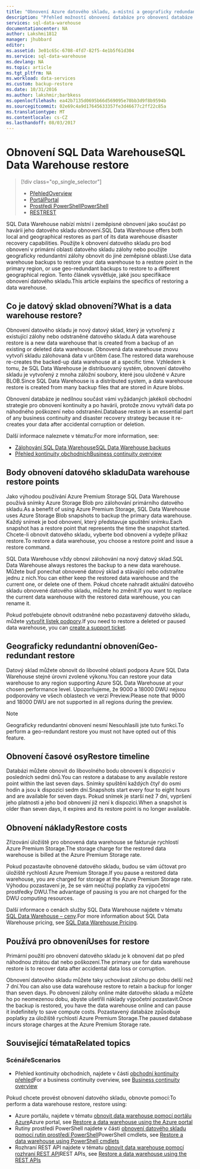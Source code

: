 ```yaml
---
title: "Obnovení Azure datového skladu, a-místní a geograficky redundantní | Microsoft Docs"
description: "Přehled možností obnovení databáze pro obnovení databáze v Azure SQL Data Warehouse."
services: sql-data-warehouse
documentationcenter: NA
author: Lakshmi1812
manager: jhubbard
editor: 
ms.assetid: 3e01c65c-6708-4fd7-82f5-4e1b5f61d304
ms.service: sql-data-warehouse
ms.devlang: NA
ms.topic: article
ms.tgt_pltfrm: NA
ms.workload: data-services
ms.custom: backup-restore
ms.date: 10/31/2016
ms.author: lakshmir;barbkess
ms.openlocfilehash: ea42b7135d0695b66d569095e70bb3d9f8b9594b
ms.sourcegitcommit: 02e69c4a9d17645633357fe3d46677c2ff22c85a
ms.translationtype: MT
ms.contentlocale: cs-CZ
ms.lasthandoff: 08/03/2017
---
```

# <a name="sql-data-warehouse-restore"></a><span data-ttu-id="4d93c-103">Obnovení SQL Data Warehouse</span><span class="sxs-lookup"><span data-stu-id="4d93c-103">SQL Data Warehouse restore</span></span>
> [!div class="op_single_selector"]
> * <span data-ttu-id="4d93c-104">[Přehled][Overview]</span><span class="sxs-lookup"><span data-stu-id="4d93c-104">[Overview][Overview]</span></span>
> * <span data-ttu-id="4d93c-105">[Portál][Portal]</span><span class="sxs-lookup"><span data-stu-id="4d93c-105">[Portal][Portal]</span></span>
> * <span data-ttu-id="4d93c-106">[Prostředí PowerShell][PowerShell]</span><span class="sxs-lookup"><span data-stu-id="4d93c-106">[PowerShell][PowerShell]</span></span>
> * <span data-ttu-id="4d93c-107">[REST][REST]</span><span class="sxs-lookup"><span data-stu-id="4d93c-107">[REST][REST]</span></span>
> 
> 

<span data-ttu-id="4d93c-108">SQL Data Warehouse nabízí místní i zeměpisné obnovení jako součást po havárii jeho datového skladu obnovení.</span><span class="sxs-lookup"><span data-stu-id="4d93c-108">SQL Data Warehouse offers both local and geographical restores as part of its data warehouse disaster recovery capabilities.</span></span> <span data-ttu-id="4d93c-109">Použijte k obnovení datového skladu pro bod obnovení v primární oblasti datového skladu zálohy nebo použijte geograficky redundantní zálohy obnovit do jiné zeměpisné oblasti.</span><span class="sxs-lookup"><span data-stu-id="4d93c-109">Use data warehouse backups to restore your data warehouse to a restore point in the primary region, or use geo-redundant backups to restore to a different geographical region.</span></span> <span data-ttu-id="4d93c-110">Tento článek vysvětluje, jaké jsou specifikace obnovení datového skladu.</span><span class="sxs-lookup"><span data-stu-id="4d93c-110">This article explains the specifics of restoring a data warehouse.</span></span>

## <a name="what-is-a-data-warehouse-restore"></a><span data-ttu-id="4d93c-111">Co je datový sklad obnovení?</span><span class="sxs-lookup"><span data-stu-id="4d93c-111">What is a data warehouse restore?</span></span>
<span data-ttu-id="4d93c-112">Obnovení datového skladu je nový datový sklad, který je vytvořený z existující zálohy nebo odstraněné datového skladu.</span><span class="sxs-lookup"><span data-stu-id="4d93c-112">A data warehouse restore is a new data warehouse that is created from a backup of an existing or deleted data warehouse.</span></span> <span data-ttu-id="4d93c-113">Obnovená data warehouse znovu vytvoří skladu zálohovaná data v určitém čase.</span><span class="sxs-lookup"><span data-stu-id="4d93c-113">The restored data warehouse re-creates the backed-up data warehouse at a specific time.</span></span> <span data-ttu-id="4d93c-114">Vzhledem k tomu, že SQL Data Warehouse je distribuovaný systém, obnovení datového skladu je vytvořený z mnoha záložní soubory, které jsou uložené v Azure BLOB.</span><span class="sxs-lookup"><span data-stu-id="4d93c-114">Since SQL Data Warehouse is a distributed system, a data warehouse restore is created from many backup files that are stored in Azure blobs.</span></span> 

<span data-ttu-id="4d93c-115">Obnovení databáze je nedílnou součást vámi vyžádaných jakékoli obchodní strategie pro obnovení kontinuity a po havárii, protože znovu vytváří data po náhodného poškození nebo odstranění.</span><span class="sxs-lookup"><span data-stu-id="4d93c-115">Database restore is an essential part of any business continuity and disaster recovery strategy because it re-creates your data after accidental corruption or deletion.</span></span>

<span data-ttu-id="4d93c-116">Další informace naleznete v tématu:</span><span class="sxs-lookup"><span data-stu-id="4d93c-116">For more information, see:</span></span>

* [<span data-ttu-id="4d93c-117">Zálohování SQL Data Warehouse</span><span class="sxs-lookup"><span data-stu-id="4d93c-117">SQL Data Warehouse backups</span></span>](sql-data-warehouse-backups.md)
* [<span data-ttu-id="4d93c-118">Přehled kontinuity obchodních</span><span class="sxs-lookup"><span data-stu-id="4d93c-118">Business continuity overview</span></span>](../sql-database/sql-database-business-continuity.md)

## <a name="data-warehouse-restore-points"></a><span data-ttu-id="4d93c-119">Body obnovení datového skladu</span><span class="sxs-lookup"><span data-stu-id="4d93c-119">Data warehouse restore points</span></span>
<span data-ttu-id="4d93c-120">Jako výhodou používání Azure Premium Storage SQL Data Warehouse používá snímky Azure Storage Blob pro zálohování primárního datového skladu.</span><span class="sxs-lookup"><span data-stu-id="4d93c-120">As a benefit of using Azure Premium Storage, SQL Data Warehouse uses Azure Storage Blob snapshots to backup the primary data warehouse.</span></span> <span data-ttu-id="4d93c-121">Každý snímek je bod obnovení, který představuje spuštění snímku.</span><span class="sxs-lookup"><span data-stu-id="4d93c-121">Each snapshot has a restore point that represents the time the snapshot started.</span></span> <span data-ttu-id="4d93c-122">Chcete-li obnovit datového skladu, vyberte bod obnovení a vydejte příkaz restore.</span><span class="sxs-lookup"><span data-stu-id="4d93c-122">To restore a data warehouse, you choose a restore point and issue a restore command.</span></span>  

<span data-ttu-id="4d93c-123">SQL Data Warehouse vždy obnoví zálohování na nový datový sklad.</span><span class="sxs-lookup"><span data-stu-id="4d93c-123">SQL Data Warehouse always restores the backup to a new data warehouse.</span></span> <span data-ttu-id="4d93c-124">Můžete buď ponechat obnovené datový sklad a stávající nebo odstraňte jednu z nich.</span><span class="sxs-lookup"><span data-stu-id="4d93c-124">You can either keep the restored data warehouse and the current one, or delete one of them.</span></span> <span data-ttu-id="4d93c-125">Pokud chcete nahradit aktuální datového skladu obnovené datového skladu, můžete ho změnit.</span><span class="sxs-lookup"><span data-stu-id="4d93c-125">If you want to replace the current data warehouse with the restored data warehouse, you can rename it.</span></span>

<span data-ttu-id="4d93c-126">Pokud potřebujete obnovit odstraněné nebo pozastavený datového skladu, můžete [vytvořit lístek podpory](sql-data-warehouse-get-started-create-support-ticket.md).</span><span class="sxs-lookup"><span data-stu-id="4d93c-126">If you need to restore a deleted or paused data warehouse, you can [create a support ticket](sql-data-warehouse-get-started-create-support-ticket.md).</span></span> 

<!-- 
### Can I restore a deleted data warehouse?

Yes, you can restore the last available restore point.

Yes, for the next seven calendar days. When you delete a data warehouse, SQL Data Warehouse actually keeps the data warehouse and its snapshots for seven days just in case you need the data. After seven days, you won't be able to restore to any of the restore points. -->

## <a name="geo-redundant-restore"></a><span data-ttu-id="4d93c-127">Geograficky redundantní obnovení</span><span class="sxs-lookup"><span data-stu-id="4d93c-127">Geo-redundant restore</span></span>
<span data-ttu-id="4d93c-128">Datový sklad můžete obnovit do libovolné oblasti podpora Azure SQL Data Warehouse stejné úrovni zvolené výkonu.</span><span class="sxs-lookup"><span data-stu-id="4d93c-128">You can restore your data warehouse to any region supporting Azure SQL Data Warehouse at your chosen performance level.</span></span> <span data-ttu-id="4d93c-129">Upozorňujeme, že 9000 a 18000 DWU nejsou podporovány ve všech oblastech ve verzi Preview.</span><span class="sxs-lookup"><span data-stu-id="4d93c-129">Please note that 9000 and 18000 DWU are not supported in all regions during the preview.</span></span>

> [!NOTE]
> <span data-ttu-id="4d93c-130">Geograficky redundantní obnovení nesmí Nesouhlasili jste tuto funkci.</span><span class="sxs-lookup"><span data-stu-id="4d93c-130">To perform a geo-redundant restore you must not have opted out of this feature.</span></span>
> 
> 

## <a name="restore-timeline"></a><span data-ttu-id="4d93c-131">Obnovení časové osy</span><span class="sxs-lookup"><span data-stu-id="4d93c-131">Restore timeline</span></span>
<span data-ttu-id="4d93c-132">Databázi můžete obnovit do libovolného bodu obnovení k dispozici v posledních sedmi dnů.</span><span class="sxs-lookup"><span data-stu-id="4d93c-132">You can restore a database to any available restore point within the last seven days.</span></span> <span data-ttu-id="4d93c-133">Snímky spuštění každých čtyř do osmi hodin a jsou k dispozici sedm dní.</span><span class="sxs-lookup"><span data-stu-id="4d93c-133">Snapshots start every four to eight hours and are available for seven days.</span></span> <span data-ttu-id="4d93c-134">Pokud snímek je starší než 7 dní, vypršení jeho platnosti a jeho bod obnovení již není k dispozici.</span><span class="sxs-lookup"><span data-stu-id="4d93c-134">When a snapshot is older than seven days, it expires and its restore point is no longer available.</span></span>

## <a name="restore-costs"></a><span data-ttu-id="4d93c-135">Obnovení náklady</span><span class="sxs-lookup"><span data-stu-id="4d93c-135">Restore costs</span></span>
<span data-ttu-id="4d93c-136">Zřizování úložiště pro obnovená data warehouse se fakturuje rychlostí Azure Premium Storage.</span><span class="sxs-lookup"><span data-stu-id="4d93c-136">The storage charge for the restored data warehouse is billed at the Azure Premium Storage rate.</span></span> 

<span data-ttu-id="4d93c-137">Pokud pozastavíte obnovené datového skladu, budou se vám účtovat pro úložiště rychlostí Azure Premium Storage.</span><span class="sxs-lookup"><span data-stu-id="4d93c-137">If you pause a restored data warehouse, you are charged for storage at the Azure Premium Storage rate.</span></span> <span data-ttu-id="4d93c-138">Výhodou pozastavení je, že se vám neúčtují poplatky za výpočetní prostředky DWU.</span><span class="sxs-lookup"><span data-stu-id="4d93c-138">The advantage of pausing is you are not charged for the DWU computing resources.</span></span>

<span data-ttu-id="4d93c-139">Další informace o cenách služby SQL Data Warehouse najdete v tématu [SQL Data Warehouse – ceny](https://azure.microsoft.com/pricing/details/sql-data-warehouse/).</span><span class="sxs-lookup"><span data-stu-id="4d93c-139">For more information about SQL Data Warehouse pricing, see [SQL Data Warehouse Pricing](https://azure.microsoft.com/pricing/details/sql-data-warehouse/).</span></span>

## <a name="uses-for-restore"></a><span data-ttu-id="4d93c-140">Používá pro obnovení</span><span class="sxs-lookup"><span data-stu-id="4d93c-140">Uses for restore</span></span>
<span data-ttu-id="4d93c-141">Primární použití pro obnovení datového skladu je k obnovení dat po před náhodnou ztrátou dat nebo poškození.</span><span class="sxs-lookup"><span data-stu-id="4d93c-141">The primary use for data warehouse restore is to recover data after accidental data loss or corruption.</span></span>

<span data-ttu-id="4d93c-142">Obnovení datového skladu můžete taky uchovávat zálohu po dobu delší než 7 dní.</span><span class="sxs-lookup"><span data-stu-id="4d93c-142">You can also use data warehouse restore to retain a backup for longer than seven days.</span></span> <span data-ttu-id="4d93c-143">Po obnovení zálohy online máte datového skladu a můžete ho po neomezenou dobu, abyste ušetřili náklady výpočetní pozastavit.</span><span class="sxs-lookup"><span data-stu-id="4d93c-143">Once the backup is restored, you have the data warehouse online and can pause it indefinitely to save compute costs.</span></span> <span data-ttu-id="4d93c-144">Pozastavený databáze způsobuje poplatky za úložiště rychlostí Azure Premium Storage.</span><span class="sxs-lookup"><span data-stu-id="4d93c-144">The paused database incurs storage charges at the Azure Premium Storage rate.</span></span> 

## <a name="related-topics"></a><span data-ttu-id="4d93c-145">Související témata</span><span class="sxs-lookup"><span data-stu-id="4d93c-145">Related topics</span></span>
### <a name="scenarios"></a><span data-ttu-id="4d93c-146">Scénáře</span><span class="sxs-lookup"><span data-stu-id="4d93c-146">Scenarios</span></span>
* <span data-ttu-id="4d93c-147">Přehled kontinuity obchodních, najdete v části [obchodní kontinuity přehled](../sql-database/sql-database-business-continuity.md)</span><span class="sxs-lookup"><span data-stu-id="4d93c-147">For a business continuity overview, see [Business continuity overview](../sql-database/sql-database-business-continuity.md)</span></span>

<!-- ### Tasks -->

<span data-ttu-id="4d93c-148">Pokud chcete provést obnovení datového skladu, obnovte pomocí:</span><span class="sxs-lookup"><span data-stu-id="4d93c-148">To perform a data warehouse restore, restore using:</span></span>

* <span data-ttu-id="4d93c-149">Azure portálu, najdete v tématu [obnovit data warehouse pomocí portálu Azure](sql-data-warehouse-restore-database-portal.md)</span><span class="sxs-lookup"><span data-stu-id="4d93c-149">Azure portal, see [Restore a data warehouse using the Azure portal](sql-data-warehouse-restore-database-portal.md)</span></span>
* <span data-ttu-id="4d93c-150">Rutiny prostředí PowerShell najdete v části [obnovení datového skladu pomocí rutin prostředí PowerShell](sql-data-warehouse-restore-database-powershell.md)</span><span class="sxs-lookup"><span data-stu-id="4d93c-150">PowerShell cmdlets, see [Restore a data warehouse using PowerShell cmdlets](sql-data-warehouse-restore-database-powershell.md)</span></span>
* <span data-ttu-id="4d93c-151">Rozhraní REST API najdete v tématu [obnovit data warehouse pomocí rozhraní REST API](sql-data-warehouse-restore-database-rest-api.md)</span><span class="sxs-lookup"><span data-stu-id="4d93c-151">REST APIs, see [Restore a data warehouse using the REST APIs](sql-data-warehouse-restore-database-rest-api.md)</span></span>

<!-- ### Tutorials -->

<!--Image references-->

<!--Article references-->
[Azure SQL Database business continuity overview]: ../sql-database/sql-database-business-continuity.md
[Overview]: ./sql-data-warehouse-restore-database-overview.md
[Portal]: ./sql-data-warehouse-restore-database-portal.md
[PowerShell]: ./sql-data-warehouse-restore-database-powershell.md
[REST]: ./sql-data-warehouse-restore-database-rest-api.md

<!--MSDN references-->


<!--Other Web references-->
